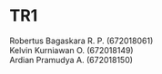 # TR1  
Robertus Bagaskara R. P. (672018061)  
Kelvin Kurniawan O. (672018149)  
Ardian Pramudya A. (672018150)